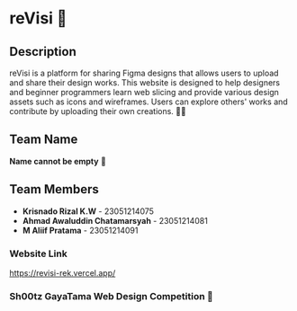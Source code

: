 # reVisi 🌟

## Description
reVisi is a platform for sharing Figma designs that allows users to upload and share their design works. This website is designed to help designers and beginner programmers learn web slicing and provide various design assets such as icons and wireframes. Users can explore others' works and contribute by uploading their own creations. 🎨✨

## Team Name
**Name cannot be empty** 🤔

## Team Members
- **Krisnado Rizal K.W** - 23051214075
- **Ahmad Awaluddin Chatamarsyah** - 23051214081 
- **M Aliif Pratama** - 23051214091 

### Website Link
https://revisi-rek.vercel.app/

### Sh00tz GayaTama Web Design Competition 🔫
